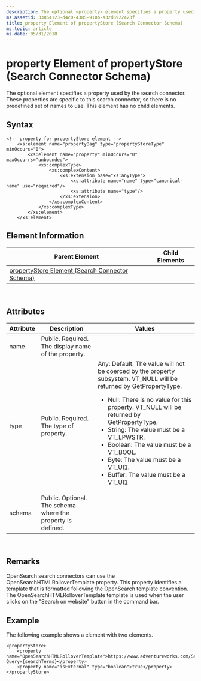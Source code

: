 ```yaml
---
description: The optional <property> element specifies a property used by the search connector. These properties are specific to this search connector, so there is no predefined set of names to use. This element has no child elements.
ms.assetid: 33854123-d4c0-4385-910b-a32d6922423f
title: property Element of propertyStore (Search Connector Schema)
ms.topic: article
ms.date: 05/31/2018
---
```


# property Element of propertyStore (Search Connector Schema)

The optional <property> element specifies a property used by the search connector. These properties are specific to this search connector, so there is no predefined set of names to use. This element has no child elements.

## Syntax


```
<!-- property for propertyStore element -->
    <xs:element name="propertyBag" type="propertyStoreType" minOccurs="0">
        <xs:element name="property" minOccurs="0" maxOccurrs="unbounded">
            <xs:complexType>
                <xs:complexContent>
                    <xs:extension base="xs:anyType">
                        <xs:attribute name="name" type="canonical-name" use="required"/>
                        <xs:attribute name="type"/>
                    </xs:extension>
                </xs:complexContent>
            </xs:complexType>
        </xs:element>
    </xs:element>
```



## Element Information



| Parent Element                                                                           | Child Elements |
|------------------------------------------------------------------------------------------|----------------|
| [propertyStore Element (Search Connector Schema)](search-schema-sconn-propertystore.md) |                |



 

## Attributes




| Attribute | Description | Values | 
|-----------|-------------|--------|
| name | Public. Required. The display name of the property. |   | 
| type | Public. Required. The type of property. | Any: Default. The value will not be coerced by the property subsystem. VT_NULL will be returned by GetPropertyType.<ul><li>Null: There is no value for this property. VT_NULL will be returned by GetPropertyType.</li><li>String: The value must be a VT_LPWSTR.</li><li>Boolean: The value must be a VT_BOOL.</li><li>Byte: The value must be a VT_UI1.</li><li>Buffer: The value must be a VT_UI1 | VT_VECTOR buffer of bytes.</li><li>Int16: The value must be a VT_I2.</li><li>UInt16: The value must be a VT_UI2.</li><li>Int32: The value must be a VT_I4.</li><li>UInt32: The value must be a VT_UI4.</li><li>Int64: The value must be a VT_I8.</li><li>UInt64: The value must be a VT_UI8</li><li>Double: The value must be a VT_R8.</li><li>DateTime: The value must be a VT_FILETIME.</li><li>Guid: The value must be a VT_CLSID.</li><li>Blob: The value must be a VT_BLOB.</li><li>Object: The value must be a VT_UNKNOWN.</li><li>Stream: The value must be a VT_STREAM.</li><li>Clipboard: The value must be a VT_CF.</li></ul> | 
| schema | Public. Optional. The schema where the property is defined. |   | 




 

## Remarks

OpenSearch search connectors can use the OpenSearchHTMLRolloverTemplate property. This property identifies a template that is formatted following the OpenSearch template convention. The OpenSearchHTMLRolloverTemplate template is used when the user clicks on the "Search on website" button in the command bar.

## Example

The following example shows a <propertyStore> element with two <property> elements.


```
<propertyStore>
    <property name="OpenSearchHTMLRolloverTemplate">https://www.adventureworks.com/Search/?Query={searchTerms}</property>
    <property name="isExternal" type="boolean">true</property>
</propertyStore>
```



 

 



